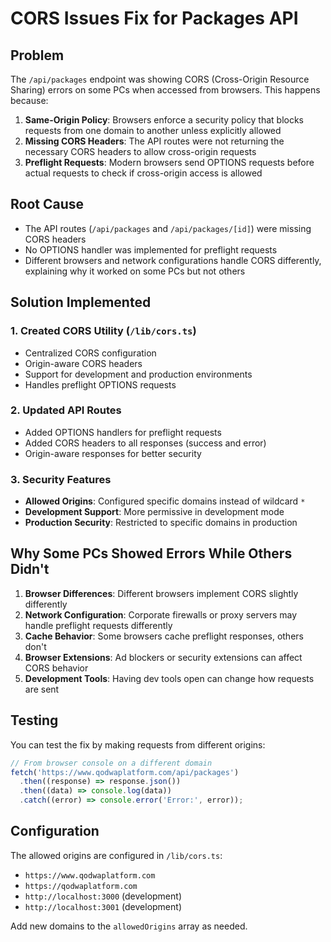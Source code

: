 # CORS Issues Fix for Packages API

## Problem

The `/api/packages` endpoint was showing CORS (Cross-Origin Resource Sharing) errors on some PCs when accessed from browsers. This happens because:

1. **Same-Origin Policy**: Browsers enforce a security policy that blocks requests from one domain to another unless explicitly allowed
2. **Missing CORS Headers**: The API routes were not returning the necessary CORS headers to allow cross-origin requests
3. **Preflight Requests**: Modern browsers send OPTIONS requests before actual requests to check if cross-origin access is allowed

## Root Cause

- The API routes (`/api/packages` and `/api/packages/[id]`) were missing CORS headers
- No OPTIONS handler was implemented for preflight requests
- Different browsers and network configurations handle CORS differently, explaining why it worked on some PCs but not others

## Solution Implemented

### 1. Created CORS Utility (`/lib/cors.ts`)

- Centralized CORS configuration
- Origin-aware CORS headers
- Support for development and production environments
- Handles preflight OPTIONS requests

### 2. Updated API Routes

- Added OPTIONS handlers for preflight requests
- Added CORS headers to all responses (success and error)
- Origin-aware responses for better security

### 3. Security Features

- **Allowed Origins**: Configured specific domains instead of wildcard `*`
- **Development Support**: More permissive in development mode
- **Production Security**: Restricted to specific domains in production

## Why Some PCs Showed Errors While Others Didn't

1. **Browser Differences**: Different browsers implement CORS slightly differently
2. **Network Configuration**: Corporate firewalls or proxy servers may handle preflight requests differently
3. **Cache Behavior**: Some browsers cache preflight responses, others don't
4. **Browser Extensions**: Ad blockers or security extensions can affect CORS behavior
5. **Development Tools**: Having dev tools open can change how requests are sent

## Testing

You can test the fix by making requests from different origins:

```javascript
// From browser console on a different domain
fetch('https://www.qodwaplatform.com/api/packages')
  .then((response) => response.json())
  .then((data) => console.log(data))
  .catch((error) => console.error('Error:', error));
```

## Configuration

The allowed origins are configured in `/lib/cors.ts`:

- `https://www.qodwaplatform.com`
- `https://qodwaplatform.com`
- `http://localhost:3000` (development)
- `http://localhost:3001` (development)

Add new domains to the `allowedOrigins` array as needed.
